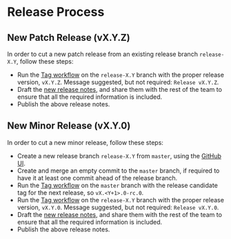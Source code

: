 # Release Process

## New Patch Release (vX.Y.Z)

In order to cut a new patch release from an existing release branch `release-X.Y`, follow these steps:

- Run the [Tag workflow][tag-workflow] on the `release-X.Y` branch with the proper release version, `vX.Y.Z`. Message suggested, but not required: `Release vX.Y.Z`.
- Draft the [new release notes], and share them with the rest of the team to ensure that all the required information is included.
- Publish the above release notes.

## New Minor Release (vX.Y.0)

In order to cut a new minor release, follow these steps:

- Create a new release branch `release-X.Y` from `master`, using the [GitHub UI][create-branch].
- Create and merge an empty commit to the `master` branch, if required to have it at least one commit ahead of the release branch.
- Run the [Tag workflow][tag-workflow] on the `master` branch with the release candidate tag for the next release, so `vX.<Y+1>.0-rc.0`.
- Run the [Tag workflow][tag-workflow] on the `release-X.Y` branch with the proper release version, `vX.Y.0`. Message suggested, but not required: `Release vX.Y.0`.
- Draft the [new release notes], and share them with the rest of the team to ensure that all the required information is included.
- Publish the above release notes.

<!-- Named Links -->
[create-branch]: https://help.github.com/en/github/collaborating-with-issues-and-pull-requests/creating-and-deleting-branches-within-your-repository
[new release notes]: https://github.com/crossplane/crossplane-runtime/releases/new
[tag-workflow]: https://github.com/crossplane/crossplane-runtime/actions/workflows/tag.yml
